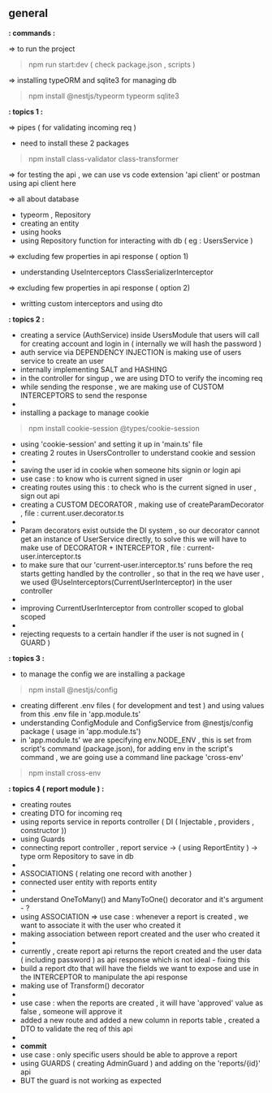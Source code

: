 ## general
**: commands :**

=> to run the project 
> npm run  start:dev ( check package.json , scripts )

=> installing typeORM and sqlite3 for managing db
> npm install @nestjs/typeorm typeorm sqlite3

**: topics 1 :**

=> pipes ( for validating incoming req )
- need to install these 2 packages
> npm install class-validator class-transformer

=> for testing the api , we can use vs code extension 'api client' or postman
using api client here

=> all about database
- typeorm , Repository
- creating an entity
- using hooks 
- using Repository function for interacting with db ( eg : UsersService )

=> excluding few properties in api response ( option 1)
- understanding UseInterceptors ClassSerializerInterceptor

=> excluding few properties in api response ( option 2)
- writting custom interceptors and using dto

**: topics 2 :**
- creating a service (AuthService) inside UsersModule that users will call for creating account and login in ( internally we will hash the password )
- auth service via DEPENDENCY INJECTION is making use of users service to create an user
- internally implementing SALT and HASHING
- in the controller for singup , we are using DTO to verify the incoming req
- while sending the response , we are making use of CUSTOM INTERCEPTORS to send the response
-
- installing a package to manage cookie 
> npm install cookie-session @types/cookie-session
- using 'cookie-session' and setting it up in 'main.ts' file
- creating 2 routes in UsersController to understand cookie and session
-
- saving the user id in cookie when someone hits signin or login api
- use case : to know who is current signed in user
- creating routes using this : to check who is the current signed in user , sign out api
- creating a CUSTOM DECORATOR , making use of createParamDecorator , file : current.user.decorator.ts
-
- Param decorators exist outside the DI system , so our decorator cannot get an instance of UserService directly, to solve this we will have to make use of DECORATOR + INTERCEPTOR , file : current-user.interceptor.ts
- to make sure that our 'current-user.interceptor.ts' runs before the req starts getting handled by the controller , so that in the req we have user , we used @UseInterceptors(CurrentUserInterceptor) in the user controller
- 
- improving CurrentUserInterceptor from controller scoped to global scoped
- 
- rejecting requests to a certain handler if the user is not sugned in ( GUARD )

**: topics 3 :**
- to manage the config we are installing a package 
> npm install @nestjs/config
- creating different .env files ( for development and test ) and using values from this .env file in 'app.module.ts'
- understanding ConfigModule and ConfigService from @nestjs/config package ( usage in 'app.module.ts')
- in 'app.module.ts' we are specifying env.NODE_ENV , this is set from script's command (package.json), for adding env in the script's command , we are going use a command line package 'cross-env'
> npm install cross-env

**: topics 4 ( report module ) :**
- creating routes 
- creating DTO for incoming req
- using reports service in reports controller ( DI ( Injectable , providers , constructor ))
- using Guards
- connecting report controller , report service -> ( using ReportEntity ) -> type orm Repository to save in db
-
- ASSOCIATIONS ( relating one record with another )
- connected user entity with reports entity
-
- understand OneToMany() and ManyToOne() decorator and it's argument - ?
- using ASSOCIATION => use case : whenever a report is created , we want to associate it with the user who created it
- making association between report created and the user who created it
-
- currently , create report api returns the report created and the user data ( including password ) as api response which is not ideal - fixing this 
- build a report dto that will have the fields we want to expose and use in the INTERCEPTOR to manipulate the api response
- making use of Transform() decorator
- 
- use case : when the reports are created , it will have 'approved' value as false , someone will approve it 
- added a new route and added a new column in reports table , created a DTO to validate the req of this api
- 
- **commit**
- use case : only specific users should be able to approve a report
- using GUARDS ( creating AdminGuard ) and adding on the 'reports/{id}' api
- BUT the guard is not working as expected